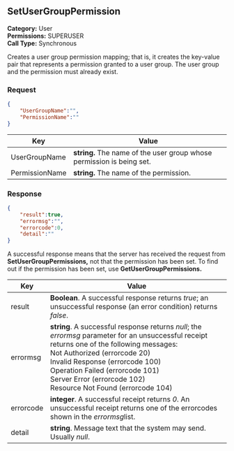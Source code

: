 ## SetUserGroupPermission

**Category:** User<br />**Permissions:** SUPERUSER<br />**Call Type:** Synchronous

Creates a user group permission mapping; that is, it creates the key-value pair that represents a permission granted to a user group. The user group and the permission must already exist.

### Request

```json
{
    "UserGroupName":"",
    "PermissionName":""
}
```

| Key            | Value                                                        |
| -------------- | ------------------------------------------------------------ |
| UserGroupName  | **string.** The name of the user group whose permission is being set. |
| PermissionName | **string.** The name of the permission.                      |

### Response

```json
{
    "result":true,
    "errormsg":"",
    "errorcode":0,
    "detail":""
}
```

A successful response means that the server has received the request from **SetUserGroupPermissions,** not that the permission has been set. To find out if the permission has been set, use **GetUserGroupPermissions.**

| Key       | Value                                                        |
| --------- | ------------------------------------------------------------ |
| result    | **Boolean**. A successful response returns *true*; an unsuccessful response (an error condition) returns *false*. |
| errormsg  | **string**. A successful response returns *null*; the *errormsg*  parameter for an unsuccessful receipt returns one of the following messages:<br />Not Authorized (errorcode 20)<br />Invalid Response (errorcode 100)<br />Operation Failed (errorcode 101)<br />Server Error (errorcode 102)<br />Resource Not Found (errorcode 104) |
| errorcode | **integer**. A successful receipt returns *0*. An unsuccessful receipt returns one of the errorcodes shown in the *errormsg*list. |
| detail    | **string**. Message text that the system may send. Usually *null*. |
